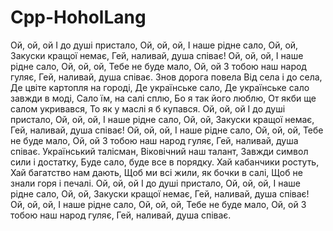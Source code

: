 # Cpp-HoholLang
Ой, ой, ой
І до душі пристало,
Ой, ой, ой,
І наше рідне сало,
Ой, ой,
Закуски кращої немає,
Гей, наливай, душа співає!
Ой, ой, ой,
І наше рідне сало,
Ой, ой, ой,
Тебе не буде мало,
Ой, ой
З тобою наш народ гуляє,
Гей, наливай, душа співає.
Знов дорога повела
Від села і до села,
Де цвіте картопля на городі,
Де українське сало,
Де українське сало завжди в моді,
Сало їм, на салі сплю,
Бо я так його люблю,
От якби ще салом укривався,
То як у маслі я б купався.
Ой, ой, ой
І до душі пристало,
Ой, ой, ой,
І наше рідне сало,
Ой, ой,
Закуски кращої немає,
Гей, наливай, душа співає!
Ой, ой, ой,
І наше рідне сало,
Ой, ой, ой,
Тебе не буде мало,
Ой, ой
З тобою наш народ гуляє,
Гей, наливай, душа співає.
Український талісман,
Віковічний наш талант,
Завжди символ сили і достатку,
Буде сало, буде все в порядку.
Хай кабанчики ростуть,
Хай багатство нам дають,
Щоб ми всі жили, як бочки в салі,
Щоб не знали горя і печалі.
Ой, ой, ой
І до душі пристало,
Ой, ой, ой,
І наше рідне сало,
Ой, ой,
Закуски кращої немає,
Гей, наливай, душа співає!
Ой, ой, ой,
І наше рідне сало,
Ой, ой, ой,
Тебе не буде мало,
Ой, ой
З тобою наш народ гуляє,
Гей, наливай, душа співає.
